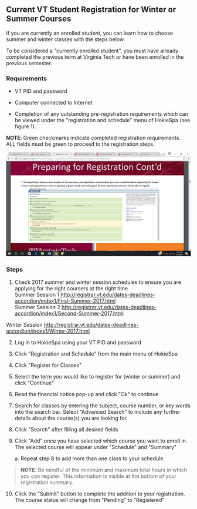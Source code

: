 ## Current VT Student Registration for Winter or Summer Courses 

If you are currently an enrolled student, you can learn how to choose
summer and winter classes with the steps below.

To be considered a "currently enrolled student", you must have already
completed the previous term at Virginia Tech or have been enrolled in
the previous semester.

### Requirements

- VT PID and password

- Computer connected to Internet

- Completion of any outstanding pre-registration requirements which
    can be viewed under the "registration and schedule" menu of HokieSpa
    (see figure 1).

**NOTE**: Green checkmarks indicate completed registration requirements.
ALL fields must be green to proceed to the registration steps.

![Image of correct fields on the page that are green.](images/media/image1.png)
### Steps

1. Check 2017 summer and winter session schedules to ensure you are
    applying for the right coursers at the right time  
  Summer Session 1    <http://registrar.vt.edu/dates-deadlines-accordion/index1/First-Summer-2017.html>  
  Summer Session 2    <http://registrar.vt.edu/dates-deadlines-accordion/index1/Second-Summer-2017.html>

  Winter Session      <http://registrar.vt.edu/dates-deadlines-accordion/index1/Winter-2017.html>

2. Log in to HokieSpa using your VT PID and password

3. Click "Registration and Schedule" from the main menu of HokieSpa

4. Click "Register for Classes"

5. Select the term you would like to register for (winter or summer)
    and click "Continue"

6. Read the financial notice pop-up and click "Ok" to continue

7. Search for classes by entering the subject, course number, or key
    words into the search bar. Select "Advanced Search" to include any
    further details about the course(s) you are looking for.

8. Click "Search" after filling all desired fields

9. Click "Add" once you have selected which course you want to enroll
    in. The selected course will appear under "Schedule" and "Summary"

    a.  Repeat step 8 to add more than one class to your schedule.

> **NOTE**: Be mindful of the minimum and maximum total hours in which
> you can register. This information is visible at the bottom of your
> registration summary.

10. Click the "Submit" button to complete the addition to your
    registration. The course status will change from "Pending" to
    "Registered"
